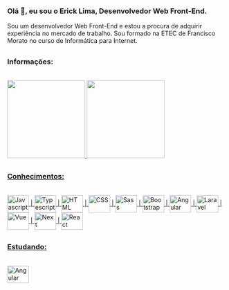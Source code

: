 ### Olá 👋, eu sou o Erick Lima, Desenvolvedor Web Front-End.

Sou um desenvolvedor Web Front-End e estou a procura de adquirir experiência no mercado de trabalho. Sou formado na ETEC de Francisco Morato no curso de Informática para Internet.

##

### Informações:

<br/>

<div>
  <a href="https://github.com/ErickLDS">
  <img height="180em" src="https://github-readme-stats.vercel.app/api/top-langs/?username=ErickLDS&layout=compact&langs_count=7&theme=tokyonight&hide_border=true&custom_title=Linguagens Mais Usadas"/>
  <img height="180em" src="https://github-readme-stats.vercel.app/api?username=ErickLDS&show_icons=true&theme=tokyonight&include_all_commits=true&count_private=true&hide_border=true&custom_title=Status Do GitHub"/>
</div>

##

### Conhecimentos:

<br/>

<div>
  <img align="center" alt="Javascript" height="40" width="50" src="https://cdn.jsdelivr.net/gh/devicons/devicon/icons/javascript/javascript-original.svg" />
  | <img align="center" alt="Typescript" height="40" width="50" src="https://cdn.jsdelivr.net/gh/devicons/devicon/icons/typescript/typescript-original.svg" />
  | <img align="center" alt="HTML" height="40" width="50" src="https://cdn.jsdelivr.net/gh/devicons/devicon/icons/html5/html5-original.svg" />
  | <img align="center" alt="CSS" height="40" width="50" src="https://cdn.jsdelivr.net/gh/devicons/devicon/icons/css3/css3-original.svg" />
  | <img align="center" alt="Sass" height="40" width="50" src="https://cdn.jsdelivr.net/gh/devicons/devicon/icons/sass/sass-original.svg" />
  | <img align="center" alt="Bootstrap" height="40" width="50" src="https://cdn.jsdelivr.net/gh/devicons/devicon/icons/bootstrap/bootstrap-plain.svg" />
  | <img align="center" alt="Angular" height="40" width="50" src="https://cdn.jsdelivr.net/gh/devicons/devicon/icons/angularjs/angularjs-original.svg" />
  | <img align="center" alt="Laravel" height="40" width="50" src="https://cdn.jsdelivr.net/gh/devicons/devicon/icons/laravel/laravel-plain.svg" />
  | <img align="center" alt="Vue" height="40" width="50" src="https://cdn.jsdelivr.net/gh/devicons/devicon/icons/vuejs/vuejs-original.svg" />
  | <img align="center" alt="Next" height="40" width="50" src="https://cdn.jsdelivr.net/gh/devicons/devicon/icons/nextjs/nextjs-original.svg" />
  | <img align="center" alt="React" height="40" width="50" src="https://cdn.jsdelivr.net/gh/devicons/devicon/icons/react/react-original.svg" />
</div>

##

### Estudando:

<br/>

<div>
  <img align="center" alt="Angular" height="40" width="50" src="https://cdn.jsdelivr.net/gh/devicons/devicon/icons/angularjs/angularjs-original.svg" />
</div>
